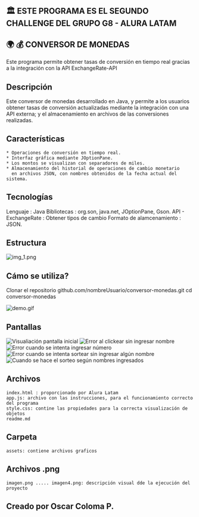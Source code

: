 ##  🏛️ ESTE PROGRAMA ES EL SEGUNDO CHALLENGE DEL GRUPO G8 - ALURA LATAM
## 🌍 💰 CONVERSOR DE MONEDAS
Este programa permite obtener tasas de conversión en tiempo real
gracias a la integración con la API ExchangeRate-API
## Descripción
Este conversor de monedas desarrollado en Java, y permite a
los usuarios obtener tasas de conversión actualizadas mediante la
integración con una API externa; y el almacenamiento en archivos de las conversiones
realizadas.
## Características
    * Operaciones de conversión en tiempo real.
    * Interfaz gráfica mediante JOptionPane.
    * Los montos se visualizan con separadores de miles.
    * Almacenamiento del historial de operaciones de cambio monetario 
      en archivos JSON, con nombres obtenidos de la fecha actual del sistema.
## Tecnologías 
Lenguaje : Java
Bibliotecas : org.son, java.net, JOptionPane, Gson.
API - ExchangeRate : Obtener tipos de cambio
Formato de alamcenamiento : JSON.
## Estructura
![img_1.png](img_1.png)
## Cámo se utiliza?
Clonar el repositorio
github.com/nombreUsuario/conversor-monedas.git
cd conversor-monedas

![demo.gif](demo.gif)


## Pantallas
![Visualiación pantalla inicial](image.png)
![Error al clickear sin ingresar nombre](image-1.png)
![Error cuando se intenta ingresar número](image-2.png)
![Error cuando se intenta sortear sin ingresar algún nombre](image-3.png)
![Cuando se hace el sorteo según nombres ingresados](image-4.png)
## Archivos
    index.html : proporcionado por Alura Latam
    app.js: archivo con las instrucciones, para el funcionamiento correcto del programa
    style.css: contine las propiedades para la correcta visualización de objetos
    readme.md
## Carpeta    
    assets: contiene archivos graficos
## Archivos .png
    imagen.png ..... imagen4.png: descripción visual dde la ejecución del proyecto

## Creado por Oscar Coloma P.